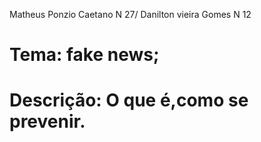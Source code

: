 Matheus Ponzio Caetano N 27/
Danilton vieira Gomes  N 12

# Tema: fake news;

# Descrição: O que é,como se prevenir.
